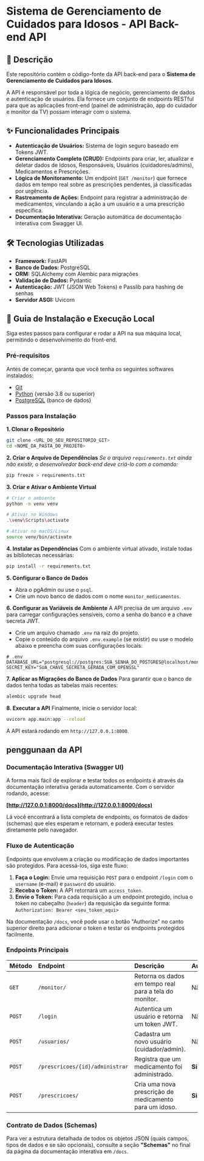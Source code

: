 # Sistema de Gerenciamento de Cuidados para Idosos - API Back-end API

## 📖 Descrição

Este repositório contém o código-fonte da API back-end para o **Sistema de Gerenciamento de Cuidados para Idosos**.

A API é responsável por toda a lógica de negócio, gerenciamento de dados e autenticação de usuários. Ela fornece um conjunto de endpoints RESTful para que as aplicações front-end (painel de administração, app do cuidador e monitor da TV) possam interagir com o sistema.

## ✨ Funcionalidades Principais

* **Autenticação de Usuários:** Sistema de login seguro baseado em Tokens JWT.
* **Gerenciamento Completo (CRUD):** Endpoints para criar, ler, atualizar e deletar dados de Idosos, Responsáveis, Usuários (cuidadores/admins), Medicamentos e Prescrições.
* **Lógica de Monitoramento:** Um endpoint (`GET /monitor`) que fornece dados em tempo real sobre as prescrições pendentes, já classificadas por urgência.
* **Rastreamento de Ações:** Endpoint para registrar a administração de medicamentos, vinculando a ação a um usuário e a uma prescrição específica.
* **Documentação Interativa:** Geração automática de documentação interativa com Swagger UI.

## 🛠️ Tecnologias Utilizadas

* **Framework:** FastAPI
* **Banco de Dados:** PostgreSQL
* **ORM:** SQLAlchemy com Alembic para migrações
* **Validação de Dados:** Pydantic
* **Autenticação:** JWT (JSON Web Tokens) e Passlib para hashing de senhas
* **Servidor ASGI:** Uvicorn

## 🚀 Guia de Instalação e Execução Local

Siga estes passos para configurar e rodar a API na sua máquina local, permitindo o desenvolvimento do front-end.

### Pré-requisitos

Antes de começar, garanta que você tenha os seguintes softwares instalados:
* [Git](https://git-scm.com/)
* [Python](https://www.python.org/downloads/) (versão 3.8 ou superior)
* [PostgreSQL](https://www.postgresql.org/download/) (banco de dados)

### Passos para Instalação

**1. Clonar o Repositório**
```bash
git clone <URL_DO_SEU_REPOSITORIO_GIT>
cd <NOME_DA_PASTA_DO_PROJETO>
```

**2. Criar o Arquivo de Dependências**
*Se o arquivo `requirements.txt` ainda não existir, o desenvolvedor back-end deve criá-lo com o comando:*
```bash
pip freeze > requirements.txt
```

**3. Criar e Ativar o Ambiente Virtual**
```bash
# Criar o ambiente
python -m venv venv

# Ativar no Windows
.\venv\Scripts\activate

# Ativar no macOS/Linux
source venv/bin/activate
```

**4. Instalar as Dependências**
Com o ambiente virtual ativado, instale todas as bibliotecas necessárias:
```bash
pip install -r requirements.txt
```

**5. Configurar o Banco de Dados**
- Abra o pgAdmin ou use o `psql`.
- Crie um novo banco de dados com o nome `monitor_medicamentos`.

**6. Configurar as Variáveis de Ambiente**
A API precisa de um arquivo `.env` para carregar configurações sensíveis, como a senha do banco e a chave secreta JWT.
- Crie um arquivo chamado `.env` na raiz do projeto.
- Copie o conteúdo do arquivo `.env.example` (se existir) ou use o modelo abaixo e preencha com suas configurações locais:
```dotenv
# .env
DATABASE_URL="postgresql://postgres:SUA_SENHA_DO_POSTGRES@localhost/monitor_medicamentos"
SECRET_KEY="SUA_CHAVE_SECRETA_GERADA_COM_OPENSSL"
```

**7. Aplicar as Migrações do Banco de Dados**
Para garantir que o banco de dados tenha todas as tabelas mais recentes:
```bash
alembic upgrade head
```

**8. Executar a API**
Finalmente, inicie o servidor local:
```bash
uvicorn app.main:app --reload
```
A API estará rodando em `http://127.0.0.1:8000`.

##  penggunaan da API

### Documentação Interativa (Swagger UI)

A forma mais fácil de explorar e testar todos os endpoints é através da documentação interativa gerada automaticamente. Com o servidor rodando, acesse:

**[http://127.0.0.1:8000/docs](http://127.0.0.1:8000/docs)**

Lá você encontrará a lista completa de endpoints, os formatos de dados (schemas) que eles esperam e retornam, e poderá executar testes diretamente pelo navegador.

### Fluxo de Autenticação

Endpoints que envolvem a criação ou modificação de dados importantes são protegidos. Para acessá-los, siga este fluxo:

1.  **Faça o Login:** Envie uma requisição `POST` para o endpoint `/login` com o `username` (e-mail) e `password` do usuário.
2.  **Receba o Token:** A API retornará um `access_token`.
3.  **Envie o Token:** Para cada requisição a um endpoint protegido, inclua o token no cabeçalho (`header`) da requisição da seguinte forma:
    `Authorization: Bearer <seu_token_aqui>`

Na documentação `/docs`, você pode usar o botão "Authorize" no canto superior direito para adicionar o token e testar os endpoints protegidos facilmente.

### Endpoints Principais

| Método | Endpoint | Descrição | Autenticação? |
| :--- | :--- | :--- | :--- |
| `GET` | `/monitor/` | Retorna os dados em tempo real para a tela do monitor. | Não |
| `POST`| `/login` | Autentica um usuário e retorna um token JWT. | Não |
| `POST`| `/usuarios/` | Cadastra um novo usuário (cuidador/admin). | Não |
| `POST`| `/prescricoes/{id}/administrar` | Registra que um medicamento foi administrado. | **Sim** |
| `POST`| `/prescricoes/` | Cria uma nova prescrição de medicamento para um idoso. | **Sim** |

### Contrato de Dados (Schemas)

Para ver a estrutura detalhada de todos os objetos JSON (quais campos, tipos de dados e se são opcionais), consulte a seção **"Schemas"** no final da página da documentação interativa em `/docs`.